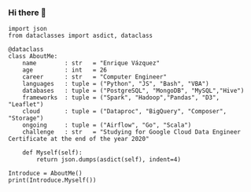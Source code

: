 ### Hi there 👋

<!--
**Enr1que319/Enr1que319** is a ✨ _special_ ✨ repository because its `README.md` (this file) appears on your GitHub profile.

Here are some ideas to get you started:

- 🔭 I’m currently working on ...
- 🌱 I’m currently learning ...
- 👯 I’m looking to collaborate on ...
- 🤔 I’m looking for help with ...
- 💬 Ask me about ...
- 📫 How to reach me: ...
- 😄 Pronouns: ...
- ⚡ Fun fact: ...
-->

```python, term=True
import json
from dataclasses import asdict, dataclass

@dataclass
class AboutMe:
    name        : str   = "Enrique Vázquez"
    age         : int   = 26
    career      : str   = "Computer Engineer"
    languages   : tuple = ("Python", "JS", "Bash", "VBA")
    databases   : tuple = ("PostgreSQL", "MongoDB", "MySQL","Hive")
    frameworks  : tuple = ("Spark", "Hadoop","Pandas", "D3", "Leaflet")
    cloud       : tuple = ("Dataproc", "BigQuery", "Composer", "Storage")
    ongoing     : tuple = ("Airflow", "Go", "Scala")
    challenge   : str   = "Studying for Google Cloud Data Engineer Certificate at the end of the year 2020"

    def Myself(self):
        return json.dumps(asdict(self), indent=4)

Introduce = AboutMe()
print(Introduce.Myself())
